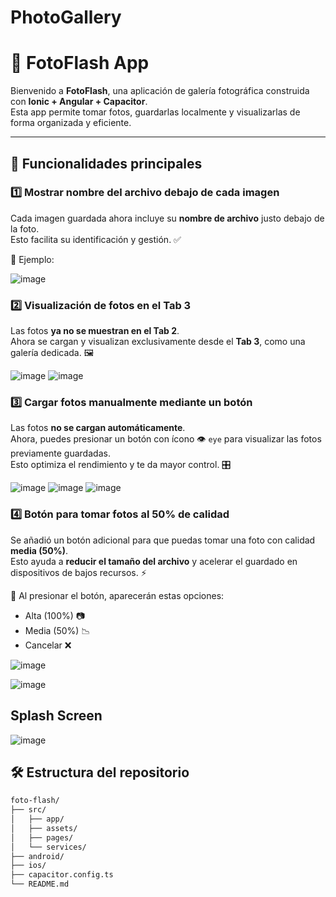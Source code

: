 # PhotoGallery

# 📸 FotoFlash App

Bienvenido a **FotoFlash**, una aplicación de galería fotográfica construida con **Ionic + Angular + Capacitor**.  
Esta app permite tomar fotos, guardarlas localmente y visualizarlas de forma organizada y eficiente.  

---

## 🚀 Funcionalidades principales

### 1️⃣ Mostrar nombre del archivo debajo de cada imagen
Cada imagen guardada ahora incluye su **nombre de archivo** justo debajo de la foto.  
Esto facilita su identificación y gestión. ✅

📁 Ejemplo:

![image](https://github.com/user-attachments/assets/8d2205a8-f371-40f9-8236-6ad6e497329b)

### 2️⃣ Visualización de fotos en el Tab 3
Las fotos **ya no se muestran en el Tab 2**.  
Ahora se cargan y visualizan exclusivamente desde el **Tab 3**, como una galería dedicada. 🖼️

![image](https://github.com/user-attachments/assets/96045869-5d1d-4590-8592-b78b610d91c6)
![image](https://github.com/user-attachments/assets/2d657702-61a2-462e-8c53-db1f2e160144)


### 3️⃣ Cargar fotos manualmente mediante un botón
Las fotos **no se cargan automáticamente**.  
Ahora, puedes presionar un botón con ícono 👁️ `eye` para visualizar las fotos previamente guardadas.  
Esto optimiza el rendimiento y te da mayor control. 🎛️

![image](https://github.com/user-attachments/assets/2995764f-3260-433a-afd6-d5703da5b651)
![image](https://github.com/user-attachments/assets/9d3aa5d2-dc8a-4d8a-b50d-838fdd6612d4)
![image](https://github.com/user-attachments/assets/ea588ccf-8de5-4722-b097-237e951a3b0b)


### 4️⃣ Botón para tomar fotos al 50% de calidad
Se añadió un botón adicional para que puedas tomar una foto con calidad **media (50%)**.  
Esto ayuda a **reducir el tamaño del archivo** y acelerar el guardado en dispositivos de bajos recursos. ⚡

🔘 Al presionar el botón, aparecerán estas opciones:

- Alta (100%) 📷
- Media (50%) 📉
- Cancelar ❌

![image](https://github.com/user-attachments/assets/e9965f66-ab78-400f-b107-884e38446db7)

![image](https://github.com/user-attachments/assets/3fbca459-742a-4fcf-8a11-b13290c2689e)

## Splash Screen
![image](https://github.com/user-attachments/assets/0687cabd-ebae-487d-af7b-a54a1c0e1ee9)



## 🛠️ Estructura del repositorio

```bash
foto-flash/
├── src/
│   ├── app/
│   ├── assets/
│   ├── pages/
│   └── services/
├── android/
├── ios/
├── capacitor.config.ts
└── README.md
